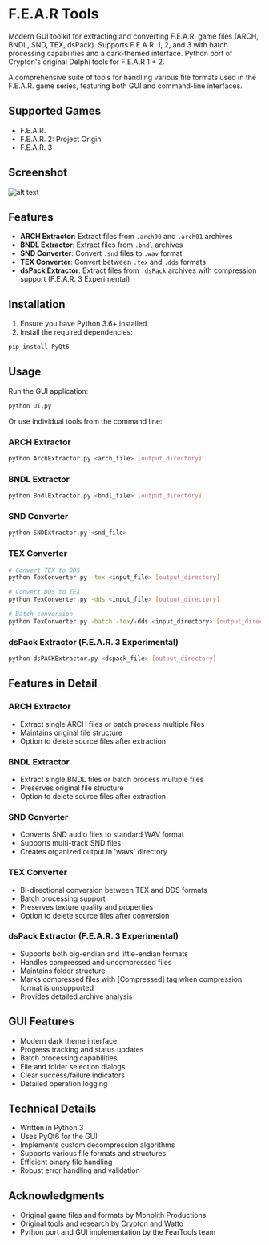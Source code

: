 # F.E.A.R Tools

Modern GUI toolkit for extracting and converting F.E.A.R. game files (ARCH, BNDL, SND, TEX, dsPack). Supports F.E.A.R. 1, 2, and 3 with batch processing capabilities and a dark-themed interface. Python port of Crypton's original Delphi tools for F.E.A.R 1 + 2.

A comprehensive suite of tools for handling various file formats used in the F.E.A.R. game series, featuring both GUI and command-line interfaces.

## Supported Games

- F.E.A.R.
- F.E.A.R. 2: Project Origin
- F.E.A.R. 3

## Screenshot

![alt text](https://i.imgur.com/SjIARxU.gif)

## Features

- **ARCH Extractor**: Extract files from `.arch00` and `.arch01` archives
- **BNDL Extractor**: Extract files from `.bndl` archives 
- **SND Converter**: Convert `.snd` files to `.wav` format
- **TEX Converter**: Convert between `.tex` and `.dds` formats
- **dsPack Extractor**: Extract files from `.dsPack` archives with compression support (F.E.A.R. 3 Experimental)

## Installation

1. Ensure you have Python 3.6+ installed
2. Install the required dependencies:
```bash
pip install PyQt6
```

## Usage

Run the GUI application:
```bash
python UI.py
```

Or use individual tools from the command line:

### ARCH Extractor
```bash
python ArchExtractor.py <arch_file> [output_directory]
```

### BNDL Extractor
```bash
python BndlExtractor.py <bndl_file> [output_directory]
```

### SND Converter
```bash
python SNDExtractor.py <snd_file>
```

### TEX Converter
```bash
# Convert TEX to DDS
python TexConverter.py -tex <input_file> [output_directory]

# Convert DDS to TEX
python TexConverter.py -dds <input_file> [output_directory]

# Batch conversion
python TexConverter.py -batch -tex/-dds <input_directory> [output_directory]
```

### dsPack Extractor (F.E.A.R. 3 Experimental)
```bash
python dsPACKExtractor.py <dspack_file> [output_directory]
```

## Features in Detail

### ARCH Extractor
- Extract single ARCH files or batch process multiple files
- Maintains original file structure
- Option to delete source files after extraction

### BNDL Extractor
- Extract single BNDL files or batch process multiple files
- Preserves original file structure
- Option to delete source files after extraction

### SND Converter
- Converts SND audio files to standard WAV format
- Supports multi-track SND files
- Creates organized output in 'wavs' directory

### TEX Converter
- Bi-directional conversion between TEX and DDS formats
- Batch processing support
- Preserves texture quality and properties
- Option to delete source files after conversion

### dsPack Extractor (F.E.A.R. 3 Experimental)
- Supports both big-endian and little-endian formats
- Handles compressed and uncompressed files
- Maintains folder structure
- Marks compressed files with [Compressed] tag when compression format is unsupported
- Provides detailed archive analysis

## GUI Features

- Modern dark theme interface
- Progress tracking and status updates
- Batch processing capabilities
- File and folder selection dialogs
- Clear success/failure indicators
- Detailed operation logging

## Technical Details

- Written in Python 3
- Uses PyQt6 for the GUI
- Implements custom decompression algorithms
- Supports various file formats and structures
- Efficient binary file handling
- Robust error handling and validation
  
## Acknowledgments

- Original game files and formats by Monolith Productions
- Original tools and research by Crypton and Watto
- Python port and GUI implementation by the FearTools team

